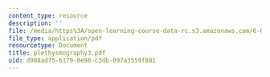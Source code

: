 ```yaml
---
content_type: resource
description: ''
file: /media/https%3A/open-learning-course-data-rc.s3.amazonaws.com/6-071j-introduction-to-electronics-signals-and-measurement-spring-2006/d988ad7561790e98c3db097a3559f881_plethysmography3.pdf
file_type: application/pdf
resourcetype: Document
title: plethysmography3.pdf
uid: d988ad75-6179-0e98-c3db-097a3559f881
---
```

